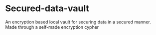 # Secured-data-vault
An encryption based local vault for securing data in a secured manner. Made through  a self-made encryption cypher
